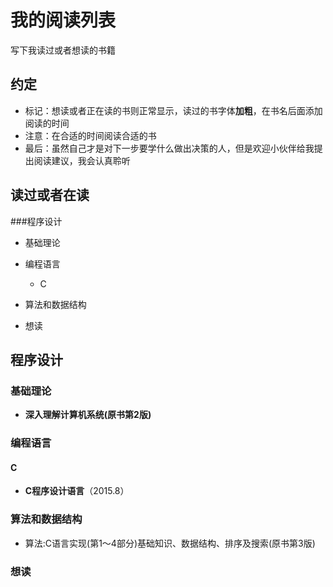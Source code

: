 # 我的阅读列表
写下我读过或者想读的书籍

## 约定
* 标记：想读或者正在读的书则正常显示，读过的书字体**加粗**，在书名后面添加阅读的时间
* 注意：在合适的时间阅读合适的书
* 最后：虽然自己才是对下一步要学什么做出决策的人，但是欢迎小伙伴给我提出阅读建议，我会认真聆听

## 读过或者在读
###程序设计
* 基础理论

* 编程语言
  * C

* 算法和数据结构

* 想读

## 程序设计
### 基础理论
* **深入理解计算机系统(原书第2版)**

### 编程语言
#### C
* **C程序设计语言**（2015.8）

### 算法和数据结构
* 算法:C语言实现(第1～4部分)基础知识、数据结构、排序及搜索(原书第3版) 

### 想读
